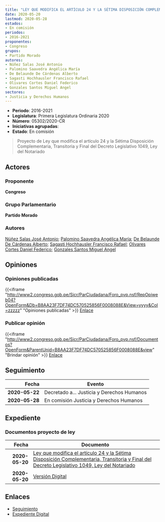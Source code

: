 ```yaml
---
title: "LEY QUE MODIFICA EL ARTÍCULO 24 Y LA SÉTIMA DISPOSICIÓN COMPLEMENTARIA, TRANSITORIA Y FINAL DEL DECRETO LEGISLATIVO 1049, LEY DEL NOTARIO"
date: 2020-05-20
lastmod: 2020-05-28
estados:
- En comisión
periodos:
- 2016-2021
proponentes:
- Congreso
grupos:
- Partido Morado
autores:
- Núñez Salas José Antonio
- Palomino Saavedra Angélica María
- De Belaunde De Cárdenas Alberto
- Sagasti Hochhausler Francisco Rafael
- Olivares Cortes Daniel Federico
- Gonzales Santos Miguel Angel
sectores:
- Justicia y Derechos Humanos
---
```

- **Periodo**: 2016-2021
- **Legislatura**: Primera Legislatura Ordinaria 2020
- **Número**: 05302/2020-CR
- **Iniciativas agrupadas**: 
- **Estado**: En comisión

> Proyecto de Ley que modifica el artículo 24 y la Sétima Disposición Complementaria, Transitoria y Final del Decreto Legislativo 1049, Ley del Notariado


## Actores

### Proponente

**Congreso**

### Grupo Parlamentario

**Partido Morado**

### Autores

[Núñez Salas José Antonio](mailto:mailto:jnunezs@congreso.gob.pe); [Palomino Saavedra Angélica María](mailto:mailto:apalomino@congreso.gob.pe); [De Belaunde De Cárdenas Alberto](mailto:mailto:adebelaunde@congreso.gob.pe); [Sagasti Hochhausler Francisco Rafael](mailto:mailto:fsagasti@congreso.gob.pe); [Olivares Cortes Daniel Federico](mailto:mailto:dolivares@congreso.gob.pe); [Gonzales Santos Miguel Angel](mailto:mailto:mgonzaless@congreso.gob.pe)

## Opiniones

### Opiniones publicadas

{{<iframe "http://www2.congreso.gob.pe/Sicr/ParCiudadana/Foro_pvp.nsf/RepOpiweb04?OpenForm&Db=B8AA23F7DF74DC570525856F0008088E&View=yyyy&Col=zzzzz" "Opiniones publicadas" >}}
[Enlace](http://www2.congreso.gob.pe/Sicr/ParCiudadana/Foro_pvp.nsf/RepOpiweb04?OpenForm&Db=B8AA23F7DF74DC570525856F0008088E&View=yyyy&Col=zzzzz)

### Publicar opinión

{{<iframe "http://www2.congreso.gob.pe/Sicr/ParCiudadana/Foro_pvp.nsf/Documentos?OpenForm&ParentUnid=B8AA23F7DF74DC570525856F0008088E&view" "Brindar opinión" >}}
[Enlace](http://www2.congreso.gob.pe/Sicr/ParCiudadana/Foro_pvp.nsf/Documentos?OpenForm&ParentUnid=B8AA23F7DF74DC570525856F0008088E&view)


## Seguimiento

| Fecha | Evento |
|------:|--------|
| **2020-05-22** | Decretado a... Justicia y Derechos Humanos |
| **2020-05-28** | En comisión Justicia y Derechos Humanos |

## Expediente

### Documentos proyecto de ley

| Fecha | Documento |
|------:|-----------|
| **2020-05-20** | [Ley que modifica el artículo 24 y la Sétima Disposición Complementaria, Transitoria y Final del Decreto Legislativo 1049, Ley del Notariado](http://www.leyes.congreso.gob.pe/Documentos/2016_2021/Proyectos_de_Ley_y_de_Resoluciones_Legislativas/PL05302-20200520.pdf) |
| **2020-05-20** | [Versión Digital](http://www.leyes.congreso.gob.pe/Documentos/2016_2021/Proyectos_de_Ley_y_de_Resoluciones_Legislativas/Proyectos_Firmas_digitales/PL05302.pdf) |

## Enlaces

- [Seguimiento](http://www2.congreso.gob.pe/Sicr/TraDocEstProc/CLProLey2016.nsf/f7fff46988ca05b1052578e100829cc7/6fa0721db3ba36970525856f000e2a55?OpenDocument)
- [Expediente Digital](http://www2.congreso.gob.pe/Sicr/TraDocEstProc/CLProLey2016.nsf/f7fff46988ca05b1052578e100829cc7/6fa0721db3ba36970525856f000e2a55?OpenDocument&Click=05257FB7005EB655.eb71d0cf91d8294e05256cdf006b5706/$Body/0.1C6C)

